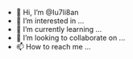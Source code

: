- 👋 Hi, I’m @Iu7li8an
- 👀 I’m interested in ...
- 🌱 I’m currently learning ...
- 💞️ I’m looking to collaborate on ...
- 📫 How to reach me ...

<!---
Iu7li8an/Iu7li8an is a ✨ special ✨ repository because its `README.md` (this file) appears on your GitHub profile.
You can click the Preview link to take a look at your changes.
--->
